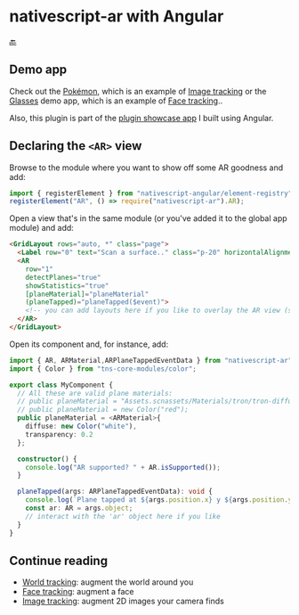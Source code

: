 nativescript-ar with Angular
============================

[🔙](../README.md)

## Demo app
Check out the [Pokémon](../demo-pokemon), which is an example of [Image tracking](./tracking-images.md) or the [Glasses](../demo-glasses) demo app, which is an example of [Face tracking](./tracking-faces.md)..

Also, this plugin is part of the [plugin showcase app](https://github.com/EddyVerbruggen/nativescript-pluginshowcase/tree/master/app/ar) I built using Angular.

## Declaring the `<AR>` view
Browse to the module where you want to show off some AR goodness and add:

```typescript
import { registerElement } from "nativescript-angular/element-registry";
registerElement("AR", () => require("nativescript-ar").AR);
```

Open a view that's in the same module (or you've added it to the global app module) and add:

```html
<GridLayout rows="auto, *" class="page">
  <Label row="0" text="Scan a surface.." class="p-20" horizontalAlignment="center"></Label>
  <AR
    row="1"
    detectPlanes="true"
    showStatistics="true"
    [planeMaterial]="planeMaterial"
    (planeTapped)="planeTapped($event)">
    <!-- you can add layouts here if you like to overlay the AR view (see the demos in this repo) -->
  </AR>
</GridLayout>
```

Open its component and, for instance, add:

```typescript
import { AR, ARMaterial,ARPlaneTappedEventData } from "nativescript-ar";
import { Color } from "tns-core-modules/color";

export class MyComponent {
  // All these are valid plane materials:
  // public planeMaterial = "Assets.scnassets/Materials/tron/tron-diffuse.png";
  // public planeMaterial = new Color("red");
  public planeMaterial = <ARMaterial>{
    diffuse: new Color("white"),
    transparency: 0.2
  };

  constructor() {
    console.log("AR supported? " + AR.isSupported());
  }

  planeTapped(args: ARPlaneTappedEventData): void {
    console.log(`Plane tapped at ${args.position.x} y ${args.position.y} z ${args.position.z}`);
    const ar: AR = args.object;
    // interact with the 'ar' object here if you like
  }
}
```

## Continue reading
- [World tracking](./tracking-world.md): augment the world around you
- [Face tracking](./tracking-faces.md): augment a face
- [Image tracking](./tracking-images.md): augment 2D images your camera finds
